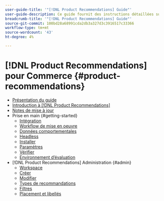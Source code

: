 ```yaml
---
user-guide-title: '"[!DNL Product Recommendations] Guide"'
user-guide-description: Ce guide fournit des instructions détaillées sur l’utilisation de [!DNL Product Recommendations] d’Adobe Commerce.
breadcrumb-title: '"[!DNL Product Recommendations] Guide"'
source-git-commit: 100bd28a68991cda2db3a327d3c3916517c33366
workflow-type: tm+mt
source-wordcount: '43'
ht-degree: 4%

---
```


# [!DNL Product Recommendations] pour Commerce {#product-recommendations}

- [Présentation du guide](guide-overview.md)
- [Introduction à [!DNL Product Recommendations]](overview.md)
- [Notes de mise à jour](release-notes.md)
- Prise en main {#getting-started}
   - [Intégration](onboarding.md)
   - [Workflow de mise en oeuvre](implementation-workflow.md)
   - [Données comportementales](behavioral-data.md)
   - [Headless](headless.md)
   - [Installer](install-configure.md)
   - [Paramètres](settings.md)
   - [Vérifier](verify.md)
   - [Environnement d’évaluation](staging-environment.md)
- [!DNL Product Recommendations] Administration {#admin}
   - [Workspace](workspace.md)
   - [Créer](create.md)
   - [Modifier](edit.md)
   - [Types de recommandations](type.md)
   - [Filtres](filters.md)
   - [Placement et libellés](placement.md)
